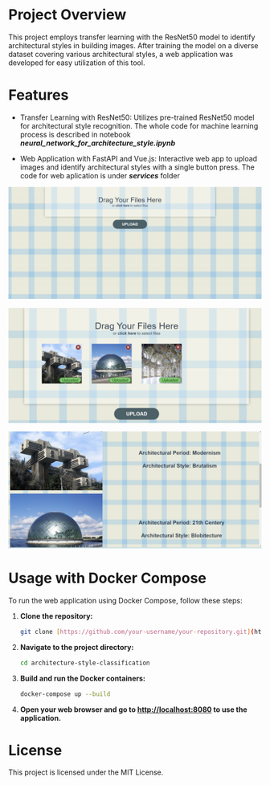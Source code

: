 # Project Overview

This project employs transfer learning with the ResNet50 model to identify architectural styles in building images. After training the model on a diverse dataset covering various architectural styles, a web application was developed for easy utilization of this tool.

# Features
- Transfer Learning with ResNet50: Utilizes pre-trained ResNet50 model for architectural style recognition. The whole code for machine learning process is described in notebook ***neural_network_for_architecture_style.ipynb*** 

- Web Application with FastAPI and Vue.js: Interactive web app to upload images and identify architectural styles with a single button press. The code for web aplication is under ***services*** folder

![Upload image](images/aplication_first_view.PNG)

![Uploaded images](images/apllication_with_image.PNG)

![Clasification result](images/aplication_answer_view.PNG)

# Usage with Docker Compose

To run the web application using Docker Compose, follow these steps:

1. **Clone the repository:**
    ```bash
    git clone [https://github.com/your-username/your-repository.git](https://github.com/parapapere/architecture-style-classification.git)
    ```

2. **Navigate to the project directory:**
    ```bash
    cd architecture-style-classification
    ```

3. **Build and run the Docker containers:**
    ```bash
    docker-compose up --build
    ```

4. **Open your web browser and go to [http://localhost:8080](http://localhost:8080) to use the application.**

# License

This project is licensed under the MIT License.

